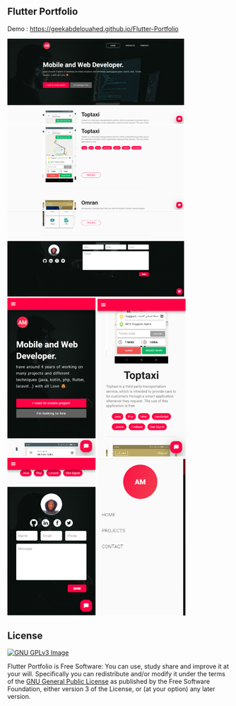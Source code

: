 ## Flutter Portfolio

Demo : https://geekabdelouahed.github.io/Flutter-Portfolio

<kbd><img src="screenshot/web1.png" width="400"></kbd>
<kbd><img src="screenshot/web2.png" width="400"></kbd>
<kbd><img src="screenshot/web3.png" width="400"></kbd>
<kbd><img src="screenshot/mobile1.png" width="200"></kbd>
<kbd><img src="screenshot/mobile2.png" width="200"></kbd>
<kbd><img src="screenshot/mobile3.png" width="200"></kbd>
<kbd><img src="screenshot/mobile4.png" width="200"></kbd>

## License
[![GNU GPLv3 Image](https://www.gnu.org/graphics/gplv3-127x51.png)](http://www.gnu.org/licenses/gpl-3.0.en.html)  

Flutter Portfolio is Free Software: You can use, study share and improve it at your
will. Specifically you can redistribute and/or modify it under the terms of the
[GNU General Public License](https://www.gnu.org/licenses/gpl.html) as
published by the Free Software Foundation, either version 3 of the License, or
(at your option) any later version.  
